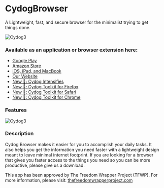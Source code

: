 # CydogBrowser
A Lightweight, fast, and secure browser for the minimalist trying to get things done.

![Cydog3](https://is3-ssl.mzstatic.com/image/thumb/PurpleSource115/v4/aa/a7/29/aaa72948-9c57-7027-07c8-48d9e8733b31/2ec186bb-5e2f-4280-b029-cdbef30c8be1_macbook0.png/643x0w.png)

### Available as an application or browser extension here:

- [Google Play](https://play.google.com/store/apps/details?id=com.matthewbenchimol.cydogbrowser)
- [Amazon Store](https://www.amazon.com/Curated-News-Cydog-Browser/dp/B091G1XPBW/ref=sr_1_1?dchild=1&keywords=Cydog+browser&qid=1618622687&s=mobile-apps&sr=1-1)
- [iOS, iPad, and MacBook](https://apps.apple.com/us/app/cydog-browser/id1563014942?mt=12)
- [Our Website](https://cydogbrowser.com)
- [New 🚀: Cydog Intensifies](https://cydogbrowser.com/cydogintensifies.html)
- [New 🚀: Cydog Toolkit for Firefox](https://addons.mozilla.org/en-US/firefox/addon/cydog-toolkit/)
- [New 🚀: Cydog Toolkit for Safari](https://apps.apple.com/us/app/cydog-toolkit/id1564679714?mt=12)
- [New 🚀: Cydog Toolkit for Chrome](https://chrome.google.com/webstore/detail/cydog-toolkit/ibhpnkdhocnpbfdbgdihikhapmigokdn?utm_source=chrome-ntp-icon)

### Features

![Cydog3](https://play-lh.googleusercontent.com/YwzVOVN-hRSlqEAvDo5lCJnAh5x0lbEbWIuVsHGm9BQD7rBJyEBkG5zBLou32CyZKA=w1366-h590)

### Description

Cydog Browser makes it easier for you to accomplish your daily tasks. It also helps you get the information you need faster with a lightweight design meant to leave minimal internet footprint. If you are looking for a browser that gives you faster access to the things you need so you can be more productive, please give us a download.

This app has been approved by The Freedom Wrapper Project (TFWP). For more information, please visit: [thefreedomwrapperproject.com](https://thefreedomwrapperproject.com)
